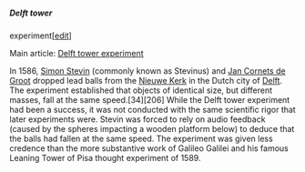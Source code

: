 ##### Delft tower
experiment[[edit](/w/index.php?title=Galileo\_Galilei&action=edit&section=30
"Edit section: Delft tower experiment")]

Main article: [Delft tower experiment](/wiki/Delft\_tower\_experiment "Delft
tower experiment")

In 1586, [Simon Stevin](/wiki/Simon\_Stevin "Simon Stevin") (commonly known as
Stevinus) and [Jan Cornets de Groot](/wiki/Jan\_Cornets\_de\_Groot "Jan Cornets
de Groot") dropped lead balls from the [Nieuwe
Kerk](/wiki/Nieuwe\_Kerk\_\(Delft\) "Nieuwe Kerk \(Delft\)") in the Dutch city
of [Delft](/wiki/Delft "Delft"). The experiment established that objects of
identical size, but different masses, fall at the same speed.[34][206] While
the Delft tower experiment had been a success, it was not conducted with the
same scientific rigor that later experiments were. Stevin was forced to rely
on audio feedback (caused by the spheres impacting a wooden platform below) to
deduce that the balls had fallen at the same speed. The experiment was given
less credence than the more substantive work of Galileo Galilei and his famous
Leaning Tower of Pisa thought experiment of 1589.
